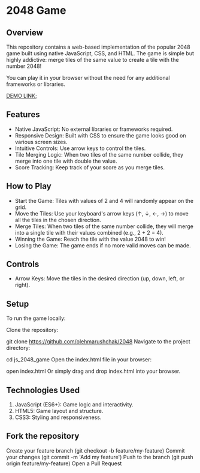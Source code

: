 # 2048 Game

## Overview
This repository contains a web-based implementation of the popular 2048 game built using native JavaScript, CSS, and HTML. The game is simple but highly addictive: merge tiles of the same value to create a tile with the number 2048!

You can play it in your browser without the need for any additional frameworks or libraries.

[DEMO LINK](https://olehmarushchak.github.io/2048/);

## Features
- Native JavaScript: No external libraries or frameworks required.
- Responsive Design: Built with CSS to ensure the game looks good on various screen sizes.
- Intuitive Controls: Use arrow keys to control the tiles.
- Tile Merging Logic: When two tiles of the same number collide, they merge into one tile with double the value.
- Score Tracking: Keep track of your score as you merge tiles.

## How to Play
- Start the Game: Tiles with values of 2 and 4 will randomly appear on the grid.
- Move the Tiles: Use your keyboard's arrow keys (↑, ↓, ←, →) to move all the tiles in the chosen direction.
- Merge Tiles: When two tiles of the same number collide, they will merge into a single tile with their values combined (e.g., 2 + 2 = 4).
- Winning the Game: Reach the tile with the value 2048 to win!
- Losing the Game: The game ends if no more valid moves can be made.

## Controls
- Arrow Keys: Move the tiles in the desired direction (up, down, left, or right).

## Setup
To run the game locally:

Clone the repository:

git clone https://github.com/olehmarushchak/2048
Navigate to the project directory:

cd js_2048_game
Open the index.html file in your browser:

open index.html
Or simply drag and drop index.html into your browser.

## Technologies Used
1. JavaScript (ES6+): Game logic and interactivity.
2. HTML5: Game layout and structure.
3. CSS3: Styling and responsiveness.

## Fork the repository
Create your feature branch (git checkout -b feature/my-feature)
Commit your changes (git commit -m 'Add my feature')
Push to the branch (git push origin feature/my-feature)
Open a Pull Request

